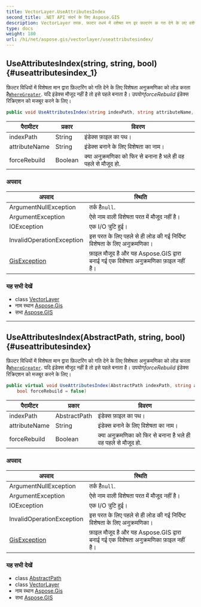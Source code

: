 ```yaml
---
title: VectorLayer.UseAttributesIndex
second_title: .NET API संदर्भ के लिए Aspose.GIS
description: VectorLayer तरक. फ़ल्टर वधयं में वशेषत मन द्वर फ़ल्टरंग क गत देने के लए वशेषत अनुक्रमणक क लड करत हैWhereGreater. यद इंडेक्स मजूद नहं है त इसे पहले बनत है उपयगforceRebuild इंडेक्स रक्रएशन क मजबूर करने के लए
type: docs
weight: 180
url: /hi/net/aspose.gis/vectorlayer/useattributesindex/
---
```

## UseAttributesIndex(string, string, bool) {#useattributesindex_1}

फ़िल्टर विधियों में विशेषता मान द्वारा फ़िल्टरिंग को गति देने के लिए विशेषता अनुक्रमणिका को लोड करता है[`WhereGreater`](../../featuressequence/wheregreater/). यदि इंडेक्स मौजूद नहीं है तो इसे पहले बनाता है। उपयोग*forceRebuild* इंडेक्स रिक्रिएशन को मजबूर करने के लिए।

```csharp
public void UseAttributesIndex(string indexPath, string attributeName, bool forceRebuild = false)
```

| पैरामीटर | प्रकार | विवरण |
| --- | --- | --- |
| indexPath | String | इंडेक्स फ़ाइल का पथ। |
| attributeName | String | इंडेक्स बनाने के लिए विशेषता का नाम। |
| forceRebuild | Boolean | क्या अनुक्रमणिका को फिर से बनाना है भले ही वह पहले से मौजूद हो. |

### अपवाद

| अपवाद | स्थिति |
| --- | --- |
| ArgumentNullException | तर्क है`null`. |
| ArgumentException | ऐसे नाम वाली विशेषता परत में मौजूद नहीं है। |
| IOException | एक I/O त्रुटि हुई। |
| InvalidOperationException | इस परत के लिए पहले से ही लोड की गई निर्दिष्ट विशेषता के लिए अनुक्रमणिका। |
| [GisException](../../gisexception/) | फ़ाइल मौजूद है और यह Aspose.GIS द्वारा बनाई गई एक विशेषता अनुक्रमणिका फ़ाइल नहीं है। |

### यह सभी देखें

* class [VectorLayer](../)
* नाम स्थान [Aspose.Gis](../../vectorlayer/)
* सभा [Aspose.GIS](../../../)

---

## UseAttributesIndex(AbstractPath, string, bool) {#useattributesindex}

फ़िल्टर विधियों में विशेषता मान द्वारा फ़िल्टरिंग को गति देने के लिए विशेषता अनुक्रमणिका को लोड करता है[`WhereGreater`](../../featuressequence/wheregreater/). यदि इंडेक्स मौजूद नहीं है तो इसे पहले बनाता है। उपयोग*forceRebuild* इंडेक्स रिक्रिएशन को मजबूर करने के लिए।

```csharp
public virtual void UseAttributesIndex(AbstractPath indexPath, string attributeName, 
    bool forceRebuild = false)
```

| पैरामीटर | प्रकार | विवरण |
| --- | --- | --- |
| indexPath | AbstractPath | इंडेक्स फ़ाइल का पथ। |
| attributeName | String | इंडेक्स बनाने के लिए विशेषता का नाम। |
| forceRebuild | Boolean | क्या अनुक्रमणिका को फिर से बनाना है भले ही वह पहले से मौजूद हो. |

### अपवाद

| अपवाद | स्थिति |
| --- | --- |
| ArgumentNullException | तर्क है`null`. |
| ArgumentException | ऐसे नाम वाली विशेषता परत में मौजूद नहीं है। |
| IOException | एक I/O त्रुटि हुई। |
| InvalidOperationException | इस परत के लिए पहले से ही लोड की गई निर्दिष्ट विशेषता के लिए अनुक्रमणिका। |
| [GisException](../../gisexception/) | फ़ाइल मौजूद है और यह Aspose.GIS द्वारा बनाई गई एक विशेषता अनुक्रमणिका फ़ाइल नहीं है। |

### यह सभी देखें

* class [AbstractPath](../../abstractpath/)
* class [VectorLayer](../)
* नाम स्थान [Aspose.Gis](../../vectorlayer/)
* सभा [Aspose.GIS](../../../)


